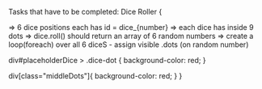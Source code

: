 Tasks that have to be completed: 
Dice Roller {

=> 6 dice positions each has id = dice_{number} 
=> each dice has inside 9 dots
=> dice.roll() should return an array of 6 random numbers
=> create a loop(foreach) over all 6 diceS - assign visible .dots (on random number)

div#placeholderDice > .dice-dot {
    background-color: red;
}

div[class="middleDots"]{
    background-color: red;
}
}
